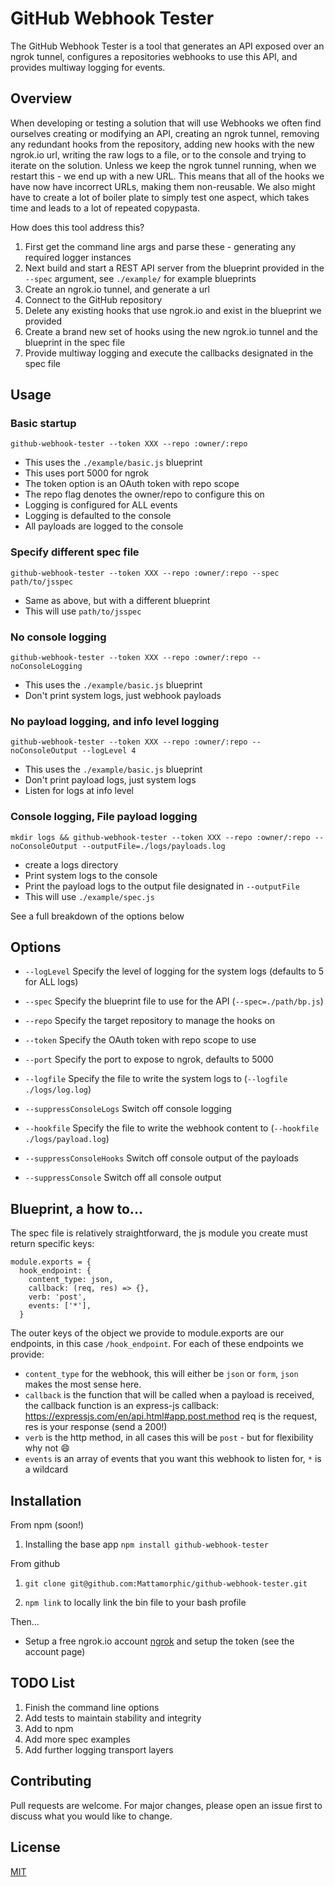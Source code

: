 # GitHub Webhook Tester

The GitHub Webhook Tester is a tool that generates an API exposed over an ngrok tunnel, configures a repositories webhooks to use this API, and provides multiway logging for events.

## Overview
When developing or testing a solution that will use Webhooks we often find ourselves creating or modifying an API, creating an ngrok tunnel, removing any redundant hooks from the repository, adding new hooks with the new ngrok.io url, writing the raw logs to a file, or to the console and trying to iterate on the solution. Unless we keep the ngrok tunnel running, when we restart this - we end up with a new URL. This means that all of the hooks we have now have incorrect URLs, making them non-reusable. We also might have to create a lot of boiler plate to simply test one aspect, which takes time and leads to a lot of repeated copypasta.

How does this tool address this?

1. First get the command line args and parse these - generating any required logger instances
2. Next build and start a REST API server from the blueprint provided in the `--spec` argument, see `./example/` for example blueprints
3. Create an ngrok.io tunnel, and generate a url
4. Connect to the GitHub repository
5. Delete any existing hooks that use ngrok.io and exist in the blueprint we provided
6. Create a brand new set of hooks using the new ngrok.io tunnel and the blueprint in the spec file
7. Provide multiway logging and execute the callbacks designated in the spec file

## Usage

### Basic startup
`github-webhook-tester --token XXX --repo :owner/:repo`
- This uses the `./example/basic.js` blueprint
- This uses port 5000 for ngrok
- The token option is an OAuth token with repo scope
- The repo flag denotes the owner/repo to configure this on
- Logging is configured for ALL events
- Logging is defaulted to the console
- All payloads are logged to the console

### Specify different spec file
`github-webhook-tester --token XXX --repo :owner/:repo --spec path/to/jsspec`
- Same as above, but with a different blueprint
- This will use `path/to/jsspec`

### No console logging
`github-webhook-tester --token XXX --repo :owner/:repo --noConsoleLogging`
- This uses the `./example/basic.js` blueprint
- Don't print system logs, just webhook payloads

### No payload logging, and info level logging  
`github-webhook-tester --token XXX --repo :owner/:repo --noConsoleOutput --logLevel 4`
- This uses the `./example/basic.js` blueprint
- Don't print payload logs, just system logs
- Listen for logs at info level

### Console logging, File payload logging
`mkdir logs && github-webhook-tester --token XXX --repo :owner/:repo --noConsoleOutput --outputFile=./logs/payloads.log`
- create a logs directory
- Print system logs to the console
- Print the payload logs to the output file designated in `--outputFile`
- This will use `./example/spec.js`

See a full breakdown of the options below

## Options

- `--logLevel` Specify the level of logging for the system logs (defaults to 5 for ALL logs)

- `--spec` Specify the blueprint file to use for the API (`--spec=./path/bp.js`)

- `--repo` Specify the target repository to manage the hooks on

- `--token` Specify the OAuth token with repo scope to use

- `--port` Specify the port to expose to ngrok, defaults to 5000

- `--logfile` Specify the file to write the system logs to (`--logfile ./logs/log.log`)

- `--suppressConsoleLogs` Switch off console logging

- `--hookfile` Specify the file to write the webhook content to (`--hookfile ./logs/payload.log`)

- `--suppressConsoleHooks` Switch off console output of the payloads

- `--suppressConsole` Switch off all console output

## Blueprint, a how to...

The spec file is relatively straightforward, the js module you create must return specific keys:
```
module.exports = {
  hook_endpoint: {
    content_type: json,
    callback: (req, res) => {},
    verb: 'post',
    events: ['*'],
  }
```
The outer keys of the object we provide to module.exports are our endpoints, in this case `/hook_endpoint`.
For each of these endpoints we provide:
- `content_type` for the webhook, this will either be `json` or `form`, `json` makes the most sense here.
- `callback` is the function that will be called when a payload is received, the callback function is an express-js callback: https://expressjs.com/en/api.html#app.post.method req is the request, res is your response (send a 200!)
- `verb` is the http method, in all cases this will be `post` - but for flexibility why not :smile:
- `events` is an array of events that you want this webhook to listen for, `*` is a wildcard


## Installation
From npm (soon!)
1. Installing the base app `npm install github-webhook-tester`

From github
1. `git clone git@github.com:Mattamorphic/github-webhook-tester.git`

2. `npm link` to locally link the bin file to your bash profile

Then...
- Setup a free ngrok.io account [ngrok](https://ngrok.com/) and setup the token (see the account page)


## TODO List

1. Finish the command line options
2. Add tests to maintain stability and integrity
3. Add to npm
4. Add more spec examples
5. Add further logging transport layers

## Contributing
Pull requests are welcome. For major changes, please open an issue first to discuss what you would like to change.

## License
[MIT](https://choosealicense.com/licenses/mit/)
